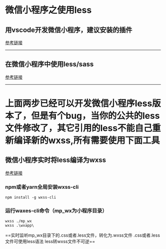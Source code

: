 # 微信小程序之使用less
## 用vscode开发微信小程序，建议安装的插件
[参考链接](https://www.jianshu.com/p/2a8e741b8c54)

---

## 在微信小程序中使用less/sass
[参考链接](https://www.jianshu.com/p/bbcad37ce34b)

---

# 上面两步已经可以开发微信小程序less版本了，但是有个bug，当你的公共的less文件修改了，其它引用的less不能自己重新编译新的wxss,所有需要使用下面工具

## 微信小程序实时将less编译为wxss
[参考链接](https://www.cnblogs.com/lml-lml/p/11433729.html)
### npm或者yarn全局安装wxss-cli

```
npm install -g wxss-cli
```

### 运行waxes-cli命令（mp_wx为小程序目录）

```
wxss ./mp_wx
wxss .\wxapp\
```
==实时监听mp_wx目录下的.css或者.less文件，转化为.wxss文件 .css或者.less文件可使用less语法 less转wxss文件不可逆==